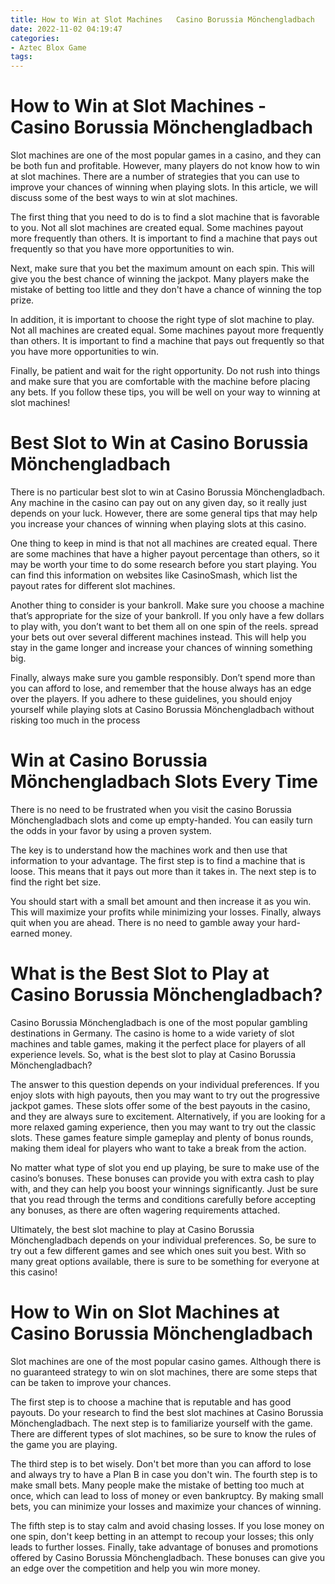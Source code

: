 ```yaml
---
title: How to Win at Slot Machines   Casino Borussia Mönchengladbach
date: 2022-11-02 04:19:47
categories:
- Aztec Blox Game
tags:
---
```



#  How to Win at Slot Machines - Casino Borussia Mönchengladbach

Slot machines are one of the most popular games in a casino, and they can be both fun and profitable. However, many players do not know how to win at slot machines. There are a number of strategies that you can use to improve your chances of winning when playing slots. In this article, we will discuss some of the best ways to win at slot machines.

The first thing that you need to do is to find a slot machine that is favorable to you. Not all slot machines are created equal. Some machines payout more frequently than others. It is important to find a machine that pays out frequently so that you have more opportunities to win.

Next, make sure that you bet the maximum amount on each spin. This will give you the best chance of winning the jackpot. Many players make the mistake of betting too little and they don't have a chance of winning the top prize.

In addition, it is important to choose the right type of slot machine to play. Not all machines are created equal. Some machines payout more frequently than others. It is important to find a machine that pays out frequently so that you have more opportunities to win.

Finally, be patient and wait for the right opportunity. Do not rush into things and make sure that you are comfortable with the machine before placing any bets. If you follow these tips, you will be well on your way to winning at slot machines!

#  Best Slot to Win at Casino Borussia Mönchengladbach

There is no particular best slot to win at Casino Borussia Mönchengladbach. Any machine in the casino can pay out on any given day, so it really just depends on your luck. However, there are some general tips that may help you increase your chances of winning when playing slots at this casino.

One thing to keep in mind is that not all machines are created equal. There are some machines that have a higher payout percentage than others, so it may be worth your time to do some research before you start playing. You can find this information on websites like CasinoSmash, which list the payout rates for different slot machines.

Another thing to consider is your bankroll. Make sure you choose a machine that’s appropriate for the size of your bankroll. If you only have a few dollars to play with, you don’t want to bet them all on one spin of the reels. spread your bets out over several different machines instead. This will help you stay in the game longer and increase your chances of winning something big.

Finally, always make sure you gamble responsibly. Don’t spend more than you can afford to lose, and remember that the house always has an edge over the players. If you adhere to these guidelines, you should enjoy yourself while playing slots at Casino Borussia Mönchengladbach without risking too much in the process

#  Win at Casino Borussia Mönchengladbach Slots Every Time

There is no need to be frustrated when you visit the casino Borussia Mönchengladbach slots and come up empty-handed. You can easily turn the odds in your favor by using a proven system.

The key is to understand how the machines work and then use that information to your advantage. The first step is to find a machine that is loose. This means that it pays out more than it takes in. The next step is to find the right bet size.

You should start with a small bet amount and then increase it as you win. This will maximize your profits while minimizing your losses. Finally, always quit when you are ahead. There is no need to gamble away your hard-earned money.

#  What is the Best Slot to Play at Casino Borussia Mönchengladbach?



Casino Borussia Mönchengladbach is one of the most popular gambling destinations in Germany. The casino is home to a wide variety of slot machines and table games, making it the perfect place for players of all experience levels. So, what is the best slot to play at Casino Borussia Mönchengladbach?

The answer to this question depends on your individual preferences. If you enjoy slots with high payouts, then you may want to try out the progressive jackpot games. These slots offer some of the best payouts in the casino, and they are always sure to excitement. Alternatively, if you are looking for a more relaxed gaming experience, then you may want to try out the classic slots. These games feature simple gameplay and plenty of bonus rounds, making them ideal for players who want to take a break from the action.

No matter what type of slot you end up playing, be sure to make use of the casino’s bonuses. These bonuses can provide you with extra cash to play with, and they can help you boost your winnings significantly. Just be sure that you read through the terms and conditions carefully before accepting any bonuses, as there are often wagering requirements attached.

Ultimately, the best slot machine to play at Casino Borussia Mönchengladbach depends on your individual preferences. So, be sure to try out a few different games and see which ones suit you best. With so many great options available, there is sure to be something for everyone at this casino!

#  How to Win on Slot Machines at Casino Borussia Mönchengladbach

Slot machines are one of the most popular casino games. Although there is no guaranteed strategy to win on slot machines, there are some steps that can be taken to improve your chances.

The first step is to choose a machine that is reputable and has good payouts. Do your research to find the best slot machines at Casino Borussia Mönchengladbach. The next step is to familiarize yourself with the game. There are different types of slot machines, so be sure to know the rules of the game you are playing.

The third step is to bet wisely. Don't bet more than you can afford to lose and always try to have a Plan B in case you don't win. The fourth step is to make small bets. Many people make the mistake of betting too much at once, which can lead to loss of money or even bankruptcy. By making small bets, you can minimize your losses and maximize your chances of winning.

The fifth step is to stay calm and avoid chasing losses. If you lose money on one spin, don't keep betting in an attempt to recoup your losses; this only leads to further losses. Finally, take advantage of bonuses and promotions offered by Casino Borussia Mönchengladbach. These bonuses can give you an edge over the competition and help you win more money.